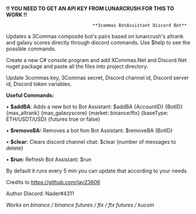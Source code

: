 **!! YOU NEED TO GET AN API KEY FROM LUNARCRUSH FOR THIS TO WORK !!** 

                                     **3commas BotAssistant Discord Bot**
Updates a 3Commas composite bot's pairs based on lunarcrush's altrank and galaxy scores directly through discord commands. Use $help to see the possible commands.

Create a new C# console program and add XCommas.Net and Discord.Net nuget package and paste all the files into project directory.

Update 3commas key, 3Commas secret, Discord channel id, Discord server id, Discord token variables.

**Useful Commands:**

• **$addBA**: Adds a new bot to Bot Assistant:
 $addBA {AccountID} {BotID} {max_altrank} {max_galaxyscore} {market: binance/ftx} {baseType: ETH/USDT/USD} {futures true or false} 
 
• **$removeBA:** Removes a bot fom Bot Assistant: $removeBA {BotID} 

• **$clear:** Clears discord channel chat: $clear {number of messages to delete} 

• **$run:** Refresh Bot Assistant: $run



By default it runs every 5 min you can update that according to your needs.

Credits to https://github.com/jay23606

Author Discord: Nader#4311

_Works on binance / binance futures / ftx / ftx futures / kucoin_
